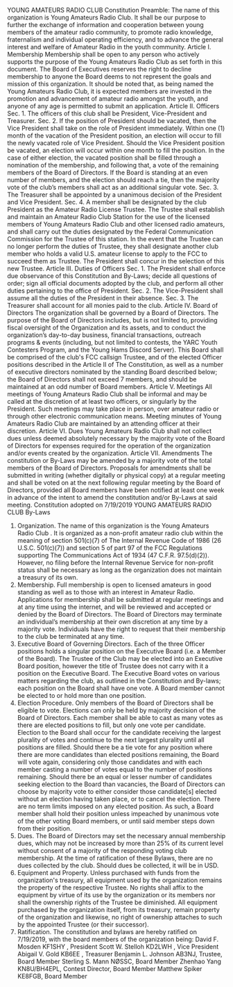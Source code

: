 YOUNG AMATEURS RADIO CLUB
Constitution
Preamble:
The name of this organization is Young Amateurs Radio Club. It shall be our purpose to
further the exchange of information and cooperation between young members of the amateur
radio community, to promote radio knowledge, fraternalism and individual operating
efficiency, and to advance the general interest and welfare of Amateur Radio in the youth
community.
Article I. Membership
Membership shall be open to any person who actively supports the purpose of the Young
Amateurs Radio Club as set forth in this document. The Board of Executives reserves the right
to decline membership to anyone the Board deems to not represent the goals and mission of
this organization.
It should be noted that, as being named the Young Amateurs Radio Club, it is expected members
are invested in the promotion and advancement of amateur radio amongst the youth, and
anyone of any age is permitted to submit an application.
Article II. Officers
Sec. 1. The officers of this club shall be President, Vice-President and Treasurer.
Sec. 2. If the position of President should be vacated, then the Vice President shall take on the
role of President immediately. Within one (1) month of the vacation of the President position,
an election will occur to fill the newly vacated role of Vice President. Should the Vice President
position be vacated, an election will occur within one month to fill the position. In the case of
either election, the vacated position shall be filled through a nomination of the membership,
and following that, a vote of the remaining members of the Board of Directors. If the Board is
standing at an even number of members, and the election should reach a tie, then the majority
vote of the club’s members shall act as an additional singular vote.
Sec. 3. The Treasurer shall be appointed by a unanimous decision of the President and Vice
President.
Sec. 4. A member shall be designated by the club President as the Amateur Radio License
Trustee. The Trustee shall establish and maintain an Amateur Radio Club Station for the use
of the licensed members of Young Amateurs Radio Club and other licensed radio amateurs,
and shall carry out the duties designated by the Federal Communication Commission for the
Trustee of this station. In the event that the Trustee can no longer perform the duties of
Trustee, they shall designate another club member who holds a valid U.S. amateur license to
apply to the FCC to succeed them as Trustee. The President shall concur in the selection of
this new Trustee.
Article III. Duties of Officers
Sec. 1. The President shall enforce due observance of this Constitution and By-Laws; decide all
questions of order; sign all official documents adopted by the club, and perform all other
duties pertaining to the office of President.
Sec. 2. The Vice-President shall assume all the duties of the President in their absence.
Sec. 3. The Treasurer shall account for all monies paid to the club.
Article IV. Board of Directors
The organization shall be governed by a Board of Directors. The purpose of the Board of
Directors includes, but is not limited to, providing fiscal oversight of the Organization and its
assets, and to conduct the organization’s day-to-day business, financial transactions, outreach
programs & events (including, but not limited to contests, the YARC Youth Contesters
Program, and the Young Hams Discord Server). This Board shall be comprised of the club's
FCC callsign Trustee, and of the elected Officer positions described in the Article II of The
Constitution, as well as a number of executive directors nominated by the standing Board
described below; the Board of Directors shall not exceed 7 members, and should be maintained
at an odd number of Board members.
Article V. Meetings
All meetings of Young Amateurs Radio Club shall be informal and may be called at the
discretion of at least two officers, or singularly by the President. Such meetings may take place
in person, over amateur radio or through other electronic communication means. Meeting
minutes of Young Amateurs Radio Club are maintained by an attending officer at their
discretion.
Article VI. Dues
Young Amateurs Radio Club shall not collect dues unless deemed absolutely necessary by the
majority vote of the Board of Directors for expenses required for the operation of the
organization and/or events created by the organization.
Article VII. Amendments
The constitution or By-Laws may be amended by a majority vote of the total members of the
Board of Directors. Proposals for amendments shall be submitted in writing (whether digitally
or physical copy) at a regular meeting and shall be voted on at the next following regular
meeting by the Board of Directors, provided all Board members have been notified at least one
week in advance of the intent to amend the constitution and/or By-Laws at said meeting.
Constitution adopted on 7/19/2019
YOUNG AMATEURS RADIO CLUB
By-Laws
1. Organization. The name of this organization is the Young Amateurs Radio Club . It is
organized as a non-profit amateur radio club within the meaning of section 501(c)(7) of The
Internal Revenue Code of 1986 (26 U.S.C. 501(c)(7)) and section 5 of part 97 of the FCC
Regulations supporting The Communications Act of 1934 (47 C.F.R. 97.5(d)(2)). However,
no filing before the Internal Revenue Service for non-profit status shall be necessary as long as
the organization does not maintain a treasury of its own.
2. Membership. Full membership is open to licensed amateurs in good standing as well as to
those with an interest in Amateur Radio. Applications for membership shall be submitted at
regular meetings and at any time using the internet, and will be reviewed and accepted or
denied by the Board of Directors. The Board of Directors may terminate an individual’s
membership at their own discretion at any time by a majority vote. Individuals have the right
to request that their membership to the club be terminated at any time.
3. Executive Board of Governing Directors. Each of the three Officer positions holds a
singular position on the Executive Board (i.e. a Member of the Board). The Trustee of the
Club may be elected into an Executive Board position, however the title of Trustee does not
carry with it a position on the Executive Board. The Executive Board votes on various matters
regarding the club, as outlined in the Constitution and By-laws; each position on the Board
shall have one vote. A Board member cannot be elected to or hold more than one position.
4. Election Procedure. Only members of the Board of Directors shall be eligible to vote.
Elections can only be held by majority decision of the Board of Directors. Each member shall
be able to cast as many votes as there are elected positions to fill, but only one vote per
candidate. Election to the Board shall occur for the candidate receiving the largest plurality of
votes and continue to the next largest plurality until all positions are filled. Should there be a
tie vote for any position where there are more candidates than elected positions remaining, the
Board will vote again, considering only those candidates and with each member casting a
number of votes equal to the number of positions remaining. Should there be an equal or
lesser number of candidates seeking election to the Board than vacancies, the Board of
Directors can choose by majority vote to either consider those candidate[s] elected without an
election having taken place, or to cancel the election. There are no term limits imposed on any
elected position. As such, a Board member shall hold their position unless impeached by
unanimous vote of the other voting Board members, or until said member steps down from
their position.
5. Dues. The Board of Directors may set the necessary annual membership dues, which may
not be increased by more than 25% of its current level without consent of a majority of the
responding voting club membership. At the time of ratification of these Bylaws, there are no
dues collected by the club. Should dues be collected, it will be in USD.
6. Equipment and Property. Unless purchased with funds from the organization's treasury,
all equipment used by the organization remains the property of the respective Trustee. No
rights shall affix to the equipment by virtue of its use by the organization or its members nor
shall the ownership rights of the Trustee be diminished. All equipment purchased by the
organization itself, from its treasury, remain property of the organization and likewise, no right
of ownership attaches to such by the appointed Trustee (or their successor).
7. Ratification. The constitution and bylaws are hereby ratified on 7/19/2019, with the
board members of the organization being:
David F. Mosden KF1SHY , President
Scott W. Stelloh KD2LWH , Vice President
Abigail V. Gold KB6EE , Treasurer
Benjamin L. Johnson AB3NJ, Trustee, Board Member
Sterling S. Mann NØSSC, Board Member
Zhenhao Yang KN8U/BH4EPL, Contest Director, Board Member
Matthew Spiker KE8FGB, Board Member
